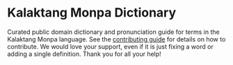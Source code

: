 
# Kalaktang Monpa Dictionary

Curated public domain dictionary and pronunciation guide for terms in the Kalaktang Monpa language. See the [contributing guide](https://github.com/drumworkteam/term/blob/make/.github/contributing.md) for details on how to contribute. We would love your support, even if it is just fixing a word or adding a single definition. Thank you for all your help!